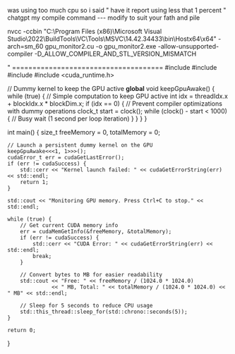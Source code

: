 was using too much cpu so i said
" have it report using less that 1 percent "  chatgpt
my compile command     --- modify to suit your fath and pile

nvcc -ccbin "C:\Program Files (x86)\Microsoft Visual Studio\2022\BuildTools\VC\Tools\MSVC\14.42.34433\bin\Hostx64\x64" -arch=sm_60  gpu_monitor2.cu -o gpu_monitor2.exe  -allow-unsupported-compiler -D_ALLOW_COMPILER_AND_STL_VERSION_MISMATCH

" =====================================
#include <iostream>
#include <thread>
#include <chrono>
#include <cuda_runtime.h>

// Dummy kernel to keep the GPU active
__global__ void keepGpuAwake() {
    while (true) {
        // Simple computation to keep GPU active
        int idx = threadIdx.x + blockIdx.x * blockDim.x;
        if (idx == 0) {
            // Prevent compiler optimizations with dummy operations
            clock_t start = clock();
            while (clock() - start < 1000) {
                // Busy wait (1 second per loop iteration)
            }
        }
    }
}

int main() {
    size_t freeMemory = 0, totalMemory = 0;

    // Launch a persistent dummy kernel on the GPU
    keepGpuAwake<<<1, 1>>>();
    cudaError_t err = cudaGetLastError();
    if (err != cudaSuccess) {
        std::cerr << "Kernel launch failed: " << cudaGetErrorString(err) << std::endl;
        return 1;
    }

    std::cout << "Monitoring GPU memory. Press Ctrl+C to stop." << std::endl;

    while (true) {
        // Get current CUDA memory info
        err = cudaMemGetInfo(&freeMemory, &totalMemory);
        if (err != cudaSuccess) {
            std::cerr << "CUDA Error: " << cudaGetErrorString(err) << std::endl;
            break;
        }

        // Convert bytes to MB for easier readability
        std::cout << "Free: " << freeMemory / (1024.0 * 1024.0) 
                  << " MB, Total: " << totalMemory / (1024.0 * 1024.0) << " MB" << std::endl;

        // Sleep for 5 seconds to reduce CPU usage
        std::this_thread::sleep_for(std::chrono::seconds(5));
    }

    return 0;
}
